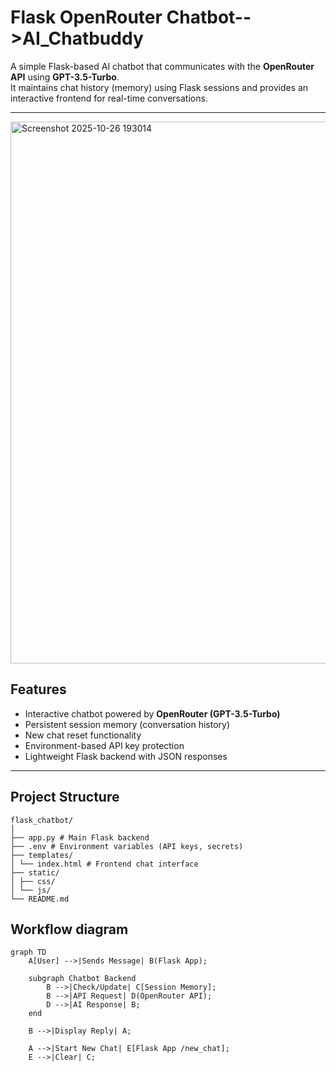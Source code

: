 # Flask OpenRouter Chatbot-->AI_Chatbuddy

A simple Flask-based AI chatbot that communicates with the **OpenRouter API** using **GPT-3.5-Turbo**.  
It maintains chat history (memory) using Flask sessions and provides an interactive frontend for real-time conversations.

---
<img width="1135" height="867" alt="Screenshot 2025-10-26 193014" src="https://github.com/user-attachments/assets/f5f048d9-98e7-473c-acba-56fb25b73d52" />


##  Features

- Interactive chatbot powered by **OpenRouter (GPT-3.5-Turbo)**
- Persistent session memory (conversation history)
- New chat reset functionality
- Environment-based API key protection
- Lightweight Flask backend with JSON responses

---

## Project Structure
    flask_chatbot/
    │
    ├── app.py # Main Flask backend
    ├── .env # Environment variables (API keys, secrets)
    ├── templates/
    │ └── index.html # Frontend chat interface
    ├── static/
    │ ├── css/
    │ └── js/
    └── README.md

   
## Workflow diagram
```mermaid
graph TD
    A[User] -->|Sends Message| B(Flask App);
    
    subgraph Chatbot Backend
        B -->|Check/Update| C[Session Memory];
        B -->|API Request| D(OpenRouter API);
        D -->|AI Response| B;
    end
    
    B -->|Display Reply| A;
    
    A -->|Start New Chat| E[Flask App /new_chat];
    E -->|Clear| C;
